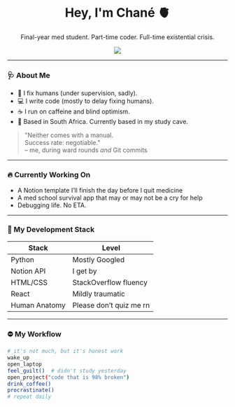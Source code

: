 <h1 align="center">Hey, I'm Chané 🫀</h1>
<p align="center">
  Final-year med student. Part-time coder. Full-time existential crisis.
</p>

<p align="center">
  <img src="https://readme-typing-svg.herokuapp.com?font=Fira+Code&duration=3000&pause=1000&color=F76C6C&center=true&vCenter=true&width=435&lines=Debugging+humans...;Debugging+code...;Success+rate%3A+negotiable" />
</p>

---

### 🩺 About Me
- 🧠 I fix humans (under supervision, sadly).
- 💻 I write code (mostly to delay fixing humans).
- ☕ I run on caffeine and blind optimism.
- 📍 Based in South Africa. Currently based in my study cave.

> "Neither comes with a manual.  
> Success rate: negotiable."  
> – me, during ward rounds *and* Git commits

---

### 🔥 Currently Working On
- A Notion template I’ll finish the day before I quit medicine
- A med school survival app that may or may not be a cry for help
- Debugging life. No ETA.

---

### 🫠 My Development Stack
| Stack | Level |
|-------|-------|
| Python | Mostly Googled |
| Notion API | I get by |
| HTML/CSS | StackOverflow fluency |
| React | Mildly traumatic |
| Human Anatomy | Please don’t quiz me rn |

---

### ⛔ My Workflow
```bash
# it's not much, but it's honest work
wake_up
open_laptop
feel_guilt()  # didn't study yesterday
open_project("code that is 98% broken")
drink_coffee()
procrastinate()
# repeat daily

